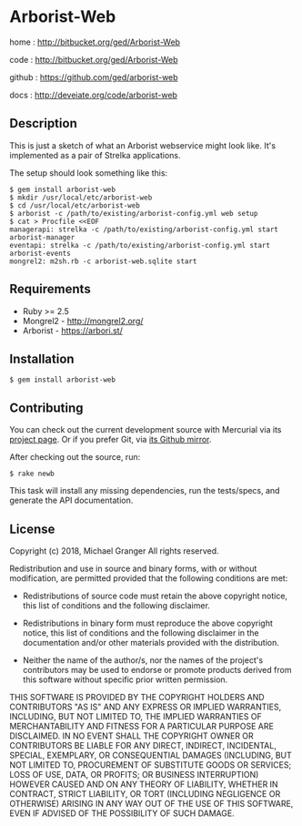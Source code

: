 # Arborist-Web

home
: http://bitbucket.org/ged/Arborist-Web

code
: http://bitbucket.org/ged/Arborist-Web

github
: https://github.com/ged/arborist-web

docs
: http://deveiate.org/code/arborist-web


## Description

This is just a sketch of what an Arborist webservice might look like. It's
implemented as a pair of Strelka applications.

The setup should look something like this:

    $ gem install arborist-web
    $ mkdir /usr/local/etc/arborist-web
    $ cd /usr/local/etc/arborist-web
    $ arborist -c /path/to/existing/arborist-config.yml web setup
    $ cat > Procfile <<EOF
    managerapi: strelka -c /path/to/existing/arborist-config.yml start arborist-manager
    eventapi: strelka -c /path/to/existing/arborist-config.yml start arborist-events
    mongrel2: m2sh.rb -c arborist-web.sqlite start


## Requirements

* Ruby >= 2.5
* Mongrel2 - http://mongrel2.org/
* Arborist - https://arbori.st/


## Installation

    $ gem install arborist-web


## Contributing

You can check out the current development source with Mercurial via its
[project page](http://bitbucket.org/ged/arborist-web). Or if you prefer Git, via 
[its Github mirror](https://github.com/ged/arborist-web).

After checking out the source, run:

    $ rake newb

This task will install any missing dependencies, run the tests/specs,
and generate the API documentation.


## License

Copyright (c) 2018, Michael Granger
All rights reserved.

Redistribution and use in source and binary forms, with or without
modification, are permitted provided that the following conditions are met:

* Redistributions of source code must retain the above copyright notice,
  this list of conditions and the following disclaimer.

* Redistributions in binary form must reproduce the above copyright notice,
  this list of conditions and the following disclaimer in the documentation
  and/or other materials provided with the distribution.

* Neither the name of the author/s, nor the names of the project's
  contributors may be used to endorse or promote products derived from this
  software without specific prior written permission.

THIS SOFTWARE IS PROVIDED BY THE COPYRIGHT HOLDERS AND CONTRIBUTORS "AS IS"
AND ANY EXPRESS OR IMPLIED WARRANTIES, INCLUDING, BUT NOT LIMITED TO, THE
IMPLIED WARRANTIES OF MERCHANTABILITY AND FITNESS FOR A PARTICULAR PURPOSE ARE
DISCLAIMED. IN NO EVENT SHALL THE COPYRIGHT OWNER OR CONTRIBUTORS BE LIABLE
FOR ANY DIRECT, INDIRECT, INCIDENTAL, SPECIAL, EXEMPLARY, OR CONSEQUENTIAL
DAMAGES (INCLUDING, BUT NOT LIMITED TO, PROCUREMENT OF SUBSTITUTE GOODS OR
SERVICES; LOSS OF USE, DATA, OR PROFITS; OR BUSINESS INTERRUPTION) HOWEVER
CAUSED AND ON ANY THEORY OF LIABILITY, WHETHER IN CONTRACT, STRICT LIABILITY,
OR TORT (INCLUDING NEGLIGENCE OR OTHERWISE) ARISING IN ANY WAY OUT OF THE USE
OF THIS SOFTWARE, EVEN IF ADVISED OF THE POSSIBILITY OF SUCH DAMAGE.

